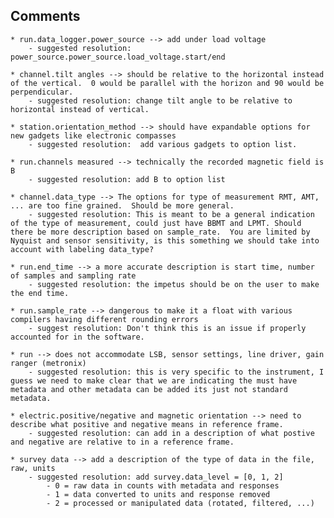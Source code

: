 Comments
----------

	* run.data_logger.power_source --> add under load voltage
		- suggested resolution: power_source.power_source.load_voltage.start/end
		
	* channel.tilt angles --> should be relative to the horizontal instead of the vertical.  0 would be parallel with the horizon and 90 would be perpendicular.
		- suggested resolution: change tilt angle to be relative to horizontal instead of vertical.
	
	* station.orientation_method --> should have expandable options for new gadgets like electronic compasses
		- suggested resolution:  add various gadgets to option list.
		
	* run.channels measured --> technically the recorded magnetic field is B
		- suggested resolution: add B to option list
		
	* channel.data_type --> The options for type of measurement RMT, AMT, ... are too fine grained.  Should be more general.
		- suggested resolution: This is meant to be a general indication of the type of measurement, could just have BBMT and LPMT. Should there be more description based on sample_rate.  You are limited by Nyquist and sensor sensitivity, is this something we should take into account with labeling data_type? 
		
	* run.end_time --> a more accurate description is start time, number of samples and sampling rate
		- suggested resolution: the impetus should be on the user to make the end time.  
		
	* run.sample_rate --> dangerous to make it a float with various compilers having different rounding errors
		- suggest resolution: Don't think this is an issue if properly accounted for in the software. 
		
	* run --> does not accommodate LSB, sensor settings, line driver, gain ranger (metronix)
		- suggested resolution: this is very specific to the instrument, I guess we need to make clear that we are indicating the must have metadata and other metadata can be added its just not standard metadata.  
	
	* electric.positive/negative and magnetic orientation --> need to describe what positive and negative means in reference frame.
		- suggested resolution: can add in a description of what postive and negative are relative to in a reference frame.
		
	* survey data --> add a description of the type of data in the file, raw, units
		- suggested resolution: add survey.data_level = [0, 1, 2] 
			- 0 = raw data in counts with metadata and responses
			- 1 = data converted to units and response removed
			- 2 = processed or manipulated data (rotated, filtered, ...)
			
		